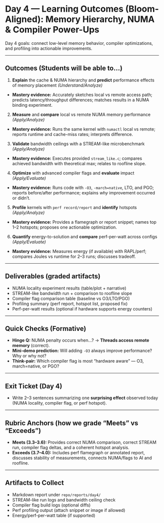 # Day 4 — Learning Outcomes (Bloom-Aligned): Memory Hierarchy, NUMA & Compiler Power-Ups

Day 4 goals: connect low-level memory behavior, compiler optimizations, and profiling into actionable improvements.

---

## Outcomes (Students will be able to…)

1) **Explain** the cache & NUMA hierarchy and **predict** performance effects of memory placement *(Understand/Analyze)*  
- **Mastery evidence:** Accurately sketches local vs remote access path; predicts latency/throughput differences; matches results in a NUMA binding experiment.

2) **Measure** and **compare** local vs remote NUMA memory performance *(Apply/Analyze)*  
- **Mastery evidence:** Runs the same kernel with `numactl` local vs remote; reports runtime and cache-miss rates; interprets difference.

3) **Validate** bandwidth ceilings with a STREAM-like microbenchmark *(Apply/Analyze)*  
- **Mastery evidence:** Executes provided `stream_like.c`; compares achieved bandwidth with theoretical max; relates to roofline slope.

4) **Optimize** with advanced compiler flags and **evaluate** impact *(Apply/Evaluate)*  
- **Mastery evidence:** Runs code with `-O3`, `-march=native`, LTO, and PGO; reports before/after performance; explains *why* improvement occurred or didn’t.

5) **Profile** kernels with `perf record/report` and **identify** hotspots *(Apply/Analyze)*  
- **Mastery evidence:** Provides a flamegraph or report snippet; names top 1–2 hotspots; proposes one actionable optimization.

6) **Quantify** energy-to-solution and **compare** perf-per-watt across configs *(Apply/Evaluate)*  
- **Mastery evidence:** Measures energy (if available) with RAPL/perf; compares Joules vs runtime for 2–3 runs; discusses tradeoff.

---

## Deliverables (graded artifacts)
- NUMA locality experiment results (table/plot + narrative)  
- STREAM-like bandwidth run + comparison to roofline slope  
- Compiler flag comparison table (baseline vs O3/LTO/PGO)  
- Profiling summary (perf report, hotspot list, proposed fix)  
- Perf-per-watt results (optional if hardware supports energy counters)

---

## Quick Checks (Formative)
- **Hinge Q:** NUMA penalty occurs when…? → **Threads access remote memory** (correct).  
- **Mini-demo prediction:** Will adding `-O3` always improve performance? Why or why not?  
- **Think-pair:** Which compiler flag is most “hardware aware” — O3, march=native, or PGO?

---

## Exit Ticket (Day 4)
- Write 2–3 sentences summarizing one **surprising effect** observed today (NUMA locality, compiler flag, or perf hotspot).

---

## Rubric Anchors (how we grade “Meets” vs “Exceeds”)
- **Meets (3.3–3.6):** Provides correct NUMA comparison, correct STREAM run, compiler flag deltas, and a coherent hotspot analysis.  
- **Exceeds (3.7–4.0):** Includes perf flamegraph or annotated report, discusses stability of measurements, connects NUMA/flags to AI and roofline.

---

## Artifacts to Collect
- Markdown report under `repo/reports/day4/`  
- STREAM-like run logs and bandwidth ceiling check  
- Compiler flag build logs (optional diffs)  
- Perf profiling output (attach snippet or image if allowed)  
- Energy/perf-per-watt table (if supported)
